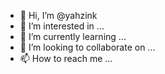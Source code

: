 - 👋 Hi, I’m @yahzink
- 👀 I’m interested in ...
- 🌱 I’m currently learning ...
- 💞️ I’m looking to collaborate on ...
- 📫 How to reach me ...

<!---
yahzink/yahzink is a ✨ special ✨ repository because its `README.md` (this file) appears on your GitHub profile.
You can click the Preview link to take a look at your changes.
--->
